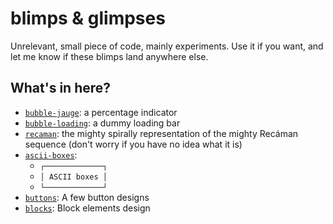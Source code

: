 # blimps & glimpses

Unrelevant, small piece of code, mainly experiments. Use it if you want, and let me know if these blimps land anywhere else.

## What's in here?

* [`bubble-jauge`](https://adri326.github.io/blimps/bubble-jauge/index.html): a percentage indicator
* [`bubble-loading`](https://adri326.github.io/blimps/bubble-loading/index.html): a dummy loading bar
* [`recaman`](https://adri326.github.io/blimps/recaman/index.html): the mighty spirally representation of the mighty Recáman sequence (don't worry if you have no idea what it is)
* [`ascii-boxes`](https://adri326.github.io/blimps/ascii-boxes/index.html):
  * `┌─────────────┐`
  * `│ ASCII boxes │`
  * `└─────────────┘`
* [`buttons`](https://adri326.github.io/blimps/buttons/index.html): A few button designs
* [`blocks`](https://adri326.github.io/blimps/blocks/index.html): Block elements design
